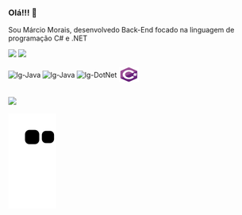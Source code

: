 ### Olá!!! 👋

Sou Márcio Morais, desenvolvedo Back-End focado na linguagem de programação C# e .NET

<div>  
  <img src="https://github-readme-stats.vercel.app/api?username=marcio-morais&show_icons=true&theme=dark"/>                                                               <img src="https://github-readme-stats.vercel.app/api/top-langs/?username=marcio-morais&layout=compact&langs_count=7&theme=dark"/>
  <!--<img src="https://github-readme-stats.vercel.app/api/pin/?username=marcio-morais&repo=github-readme-stats"/> -->
  <!--<img src="https://github-readme-stats.vercel.app/api/top-langs/?username=marcio-morais&layout=Compact"/>-->
</div>

<div style="display: inline_block"><br>

  <img align="center" alt="lg-Java" height="30" width="40" src="https://cdn.jsdelivr.net/gh/devicons/devicon/icons/microsoftsqlserver/microsoftsqlserver-plain-wordmark.svg" />
  <img align="center" alt="lg-Java" height="30" width="40" src="https://cdn.jsdelivr.net/gh/devicons/devicon/icons/java/java-original.svg" />
  <img align="center" alt="lg-DotNet" height="30" width="40" src="https://cdn.jsdelivr.net/gh/devicons/devicon/icons/dotnetcore/dotnetcore-original.svg" />
  <img align="center" alt="lg-Csharp" height="30" width="40" src="https://raw.githubusercontent.com/devicons/devicon/master/icons/csharp/csharp-original.svg">  
</div>
  
  ##
 
<div>   
  <a href="https://www.linkedin.com/in/marcio-morais" target="_blank"><img src="https://img.shields.io/badge/-LinkedIn-%230077B5?style=for-the-badge&logo=linkedin&logoColor=white" target="_blank"></a> 
  </div>

![Snake animation](https://github.com/marcio-morais/marcio-morais/blob/output/github-contribution-grid-snake.svg)


<!--
**marcio-morais/marcio-morais** is a ✨ _special_ ✨ repository because its `README.md` (this file) appears on your GitHub profile.

Here are some ideas to get you started:

- 🔭 I’m currently working on ...
- 🌱 I’m currently learning ...
- 👯 I’m looking to collaborate on ...
- 🤔 I’m looking for help with ...
- 💬 Ask me about ...
- 📫 How to reach me: ...
- 😄 Pronouns: ...
- ⚡ Fun fact: ...
-->
